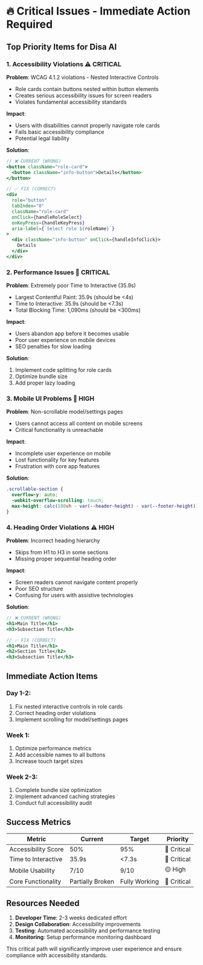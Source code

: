 # 🔥 Critical Issues - Immediate Action Required

## Top Priority Items for Disa AI

### 1. Accessibility Violations ⚠️ CRITICAL

**Problem**: WCAG 4.1.2 violations - Nested Interactive Controls

- Role cards contain buttons nested within button elements
- Creates serious accessibility issues for screen readers
- Violates fundamental accessibility standards

**Impact**:

- Users with disabilities cannot properly navigate role cards
- Fails basic accessibility compliance
- Potential legal liability

**Solution**:

```jsx
// ❌ CURRENT (WRONG)
<button className="role-card">
  <button className="info-button">Details</button>
</button>

// ✅ FIX (CORRECT)
<div
  role="button"
  tabIndex="0"
  className="role-card"
  onClick={handleRoleSelect}
  onKeyPress={handleKeyPress}
  aria-label={`Select role ${roleName}`}
>
  <div className="info-button" onClick={handleInfoClick}>
    Details
  </div>
</div>
```

### 2. Performance Issues 🐢 CRITICAL

**Problem**: Extremely poor Time to Interactive (35.9s)

- Largest Contentful Paint: 35.9s (should be <4s)
- Time to Interactive: 35.9s (should be <7.3s)
- Total Blocking Time: 1,090ms (should be <300ms)

**Impact**:

- Users abandon app before it becomes usable
- Poor user experience on mobile devices
- SEO penalties for slow loading

**Solution**:

1. Implement code splitting for role cards
2. Optimize bundle size
3. Add proper lazy loading

### 3. Mobile UI Problems 📱 HIGH

**Problem**: Non-scrollable model/settings pages

- Users cannot access all content on mobile screens
- Critical functionality is unreachable

**Impact**:

- Incomplete user experience on mobile
- Lost functionality for key features
- Frustration with core app features

**Solution**:

```css
.scrollable-section {
  overflow-y: auto;
  -webkit-overflow-scrolling: touch;
  max-height: calc(100vh - var(--header-height) - var(--footer-height));
}
```

### 4. Heading Order Violations ⚠️ HIGH

**Problem**: Incorrect heading hierarchy

- Skips from H1 to H3 in some sections
- Missing proper sequential heading order

**Impact**:

- Screen readers cannot navigate content properly
- Poor SEO structure
- Confusing for users with assistive technologies

**Solution**:

```jsx
// ❌ CURRENT (WRONG)
<h1>Main Title</h1>
<h3>Subsection Title</h3>

// ✅ FIX (CORRECT)
<h1>Main Title</h1>
<h2>Section Title</h2>
<h3>Subsection Title</h3>
```

## Immediate Action Items

### Day 1-2:

1. Fix nested interactive controls in role cards
2. Correct heading order violations
3. Implement scrolling for model/settings pages

### Week 1:

1. Optimize performance metrics
2. Add accessible names to all buttons
3. Increase touch target sizes

### Week 2-3:

1. Complete bundle size optimization
2. Implement advanced caching strategies
3. Conduct full accessibility audit

## Success Metrics

| Metric              | Current          | Target        | Priority    |
| ------------------- | ---------------- | ------------- | ----------- |
| Accessibility Score | 50%              | 95%           | 🔴 Critical |
| Time to Interactive | 35.9s            | <7.3s         | 🔴 Critical |
| Mobile Usability    | 7/10             | 9/10          | 🟡 High     |
| Core Functionality  | Partially Broken | Fully Working | 🔴 Critical |

## Resources Needed

1. **Developer Time**: 2-3 weeks dedicated effort
2. **Design Collaboration**: Accessibility improvements
3. **Testing**: Automated accessibility and performance testing
4. **Monitoring**: Setup performance monitoring dashboard

This critical path will significantly improve user experience and ensure compliance with accessibility standards.
